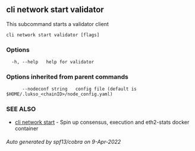 ## cli network start validator

This subcommand starts a validator client

```
cli network start validator [flags]
```

### Options

```
  -h, --help   help for validator
```

### Options inherited from parent commands

```
      --nodeconf string   config file (default is $HOME/.lukso_<chainID>/node_config.yaml)
```

### SEE ALSO

* [cli network start](cli_network_start.md)	 - Spin up consensus, execution and eth2-stats docker container

###### Auto generated by spf13/cobra on 9-Apr-2022
